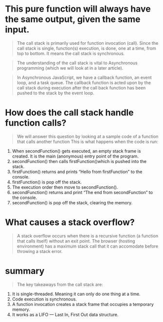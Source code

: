 # This pure function will always have the same output, given the same input.

>The call stack is primarily used for function invocation (call). Since the call stack is single, function(s) execution, is done, one at a time, from top to bottom. It means the call stack is synchronous.

>The understanding of the call stack is vital to Asynchronous programming (which we will look at in a later article).

>In Asynchronous JavaScript, we have a callback function, an event loop, and a task queue. The callback function is acted upon by the call stack during execution after the call back function has been pushed to the stack by the event loop.

# How does the call stack handle function calls?
>We will answer this question by looking at a sample code of a function that calls another function
>This is what happens when the code is run:
1. When secondFunction() gets executed, an empty stack frame is created. It is the main (anonymous) entry point of the program.
2. secondFunction() then calls firstFunction()which is pushed into the stack.
3. firstFunction() returns and prints “Hello from firstFunction” to the console.
4. firstFunction() is pop off the stack.
5. The execution order then move to secondFunction().
6. secondFunction() returns and print “The end from secondFunction” to the console.
7. secondFunction() is pop off the stack, clearing the memory.

# What causes a stack overflow?
> A stack overflow occurs when there is a recursive function (a function that calls itself) without an exit point. The browser (hosting environment) has a maximum stack call that it can accomodate before throwing a stack error.

# summary
>The key takeaways from the call stack are:
1. It is single-threaded. Meaning it can only do one thing at a time.
2. Code execution is synchronous.
3. A function invocation creates a stack frame that occupies a temporary memory.
4. It works as a LIFO — Last In, First Out data structure.
